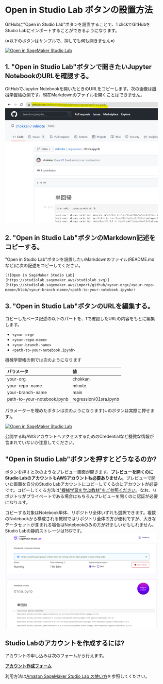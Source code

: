 # Open in Studio Lab ボタンの設置方法

GitHubに"Open in Studio Lab"ボタンを設置することで、1 clickでGitHubをStudio Labにインポートすることができるようになります。

(※以下のボタンはサンプルで、押しても何も開きません※)

[![Open in SageMaker Studio Lab](https://studiolab.sagemaker.aws/studiolab.svg)](https://studiolab.sagemaker.aws/import/github/<your-org>/<your-repo-name>/blob/<your-branch-name>/<path-to-your-notebook.ipynb>)

## 1. "Open in Studio Lab"ボタンで開きたいJupyter NotebookのURLを確認する。

GitHubでJupyter Notebookを開いたときのURLをコピーします。次の画像は[機械学習帳の例](https://github.com/chokkan/mlnote/blob/main/regression/01sra.ipynb)です。現在Markdownのファイルを開くことはできません。

![open-in-studio-lab-1-url.PNG](./images/open-in-studio-lab-1-url.PNG)

## 2. "Open in Studio Lab"ボタンのMarkdown記述をコピーする。

"Open in Studio Lab"ボタンを設置したいMarkdownのファイル(README.mdなど)に次の記述をコピーしてください。

```
[![Open in SageMaker Studio Lab](https://studiolab.sagemaker.aws/studiolab.svg)](https://studiolab.sagemaker.aws/import/github/<your-org>/<your-repo-name>/blob/<your-branch-name>/<path-to-your-notebook.ipynb>)
```

## 3. "Open in Studio Lab"ボタンのURLを編集する。

コピーしたベース記述の以下のパートを、1で確認したURLの内容をもとに編集します。

* `<your-org>`
* `<your-repo-name>`
* `<your-branch-name>`
* `<path-to-your-notebook.ipynb>`

機械学習帳の例では次のようになります

| パラメータ| 値|
|:---|:---|
|your-org | chokkan|
|your-repo-name|mlnote|
|your-branch-name|main|
|path-to-your-notebook.ipynb|regression/01sra.ipynb|

パラメーターを埋めたボタンは次のようになります(↓のボタンは実際に押せます)。

[![Open in SageMaker Studio Lab](https://studiolab.sagemaker.aws/studiolab.svg)](https://studiolab.sagemaker.aws/import/github/chokkan/mlnote/blob/main/regression/01sra.ipynb)

公開する時AWSアカウントへアクセスするためのCredentialなど機微な情報が含まれていないか注意してください。

## "Open in Studio Lab"ボタンを押すとどうなるのか?

ボタンを押すと次のようなプレビュー画面が開きます。**プレビューを開くのにStudio LabのアカウントもAWSアカウントも必要ありません**。プレビューで開いた画面を自分のStudio Labアカウントにコピーしてくるのにアカウントが必要です。コピーしてくる方法は["機械学習を学ぶ教材"をご参照ください](https://github.com/aws-studiolab-jp/awesome-studio-lab-jp#%E6%A9%9F%E6%A2%B0%E5%AD%A6%E7%BF%92%E3%82%92%E5%AD%A6%E3%81%B6%E6%95%99%E6%9D%90)。なお、リポジトリがプライベートである場合はもちろんプレビューを開くのに認証が必要になります。

コピーする対象はNotebook単体、リポジトリ全体いずれも選択できます。複数のNotebookから構成される教材ではリポジトリ全体の方が便利ですが、大きなデータセットが含まれる場合はNotebookのみの方が好ましいかもしれません。Studio Labの静的ストレージは15Gです。
![open-in-studio-lab-2-preview.PNG](./images/open-in-studio-lab-2-preview.PNG)

## Studio Labのアカウントを作成するには?

アカウントの申し込みは次のフォームから行えます。

**[アカウント作成フォーム](https://bit.ly/3kIjuZL)**

利用方法は[Amazon SageMaker Studio Lab の使い方](./README_usage.md)を参照してください。
